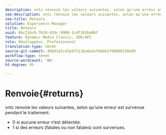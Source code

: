 ```yaml
---
description: vntc renvoie les valeurs suivantes, selon qu'une erreur est survenue pendant le traitement.
seo-description: vntc renvoie les valeurs suivantes, selon qu'une erreur est survenue pendant le traitement.
seo-title: Retours
solution: Experience Manager
title: Retours
uuid: 06c216c9-7618-439c-9900-1cdf1b3ba06f
feature: Dynamic Media Classic, SDK/API
role: Développeur, Professionnel
translation-type: tm+mt
source-git-commit: 469d1a5c43a972116a8a2efb0de5708800130a99
workflow-type: tm+mt
source-wordcount: '66'
ht-degree: 0%

---
```



# Renvoie{#returns}

vntc renvoie les valeurs suivantes, selon qu&#39;une erreur est survenue pendant le traitement.

* 0 si aucune erreur n’est détectée.
* 1 si des erreurs (fatales ou non fatales) sont survenues.

